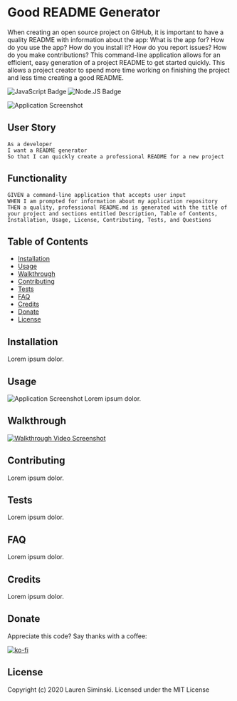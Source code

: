 # Good README Generator
When creating an open source project on GitHub, it is important to have a quality README with information about the app: What is the app for? How do you use the app? How do you install it? How do you report issues? How do you make contributions? This command-line application allows for an efficient, easy generation of a project README to get started quickly. This allows a project creator to spend more time working on finishing the project and less time creating a good README.

![JavaScript Badge](https://img.shields.io/badge/-JavaScript-539436) ![Node.JS Badge](https://img.shields.io/badge/-Node.JS-CF1848) 

![Application Screenshot](http://placehold.it/952x600)


## User Story
```
As a developer
I want a README generator
So that I can quickly create a professional README for a new project
```


## Functionality
```
GIVEN a command-line application that accepts user input
WHEN I am prompted for information about my application repository
THEN a quality, professional README.md is generated with the title of your project and sections entitled Description, Table of Contents, Installation, Usage, License, Contributing, Tests, and Questions
```


## Table of Contents
* [Installation](#installation)
* [Usage](#usage)
* [Walkthrough](#walkthrough)
* [Contributing](#contributing)
* [Tests](#tests)
* [FAQ](#faq)
* [Credits](#credits)
* [Donate](#donate)
* [License](#license)


## Installation
Lorem ipsum dolor.


## Usage
![Application Screenshot](http://placehold.it/952x600)
Lorem ipsum dolor.


## Walkthrough
[![Walkthrough Video Screenshot](http://placehold.it/952x600)](http://placehold.it/952x600)


## Contributing
Lorem ipsum dolor.


## Tests
Lorem ipsum dolor.


## FAQ
Lorem ipsum dolor.


## Credits
Lorem ipsum dolor.


## Donate
Appreciate this code? Say thanks with a coffee:

[![ko-fi](https://www.ko-fi.com/img/githubbutton_sm.svg)](https://ko-fi.com/W7W21YVJJ)


## License
Copyright (c) 2020 Lauren Siminski. Licensed under the MIT License